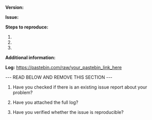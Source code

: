 **Version:** 

**Issue:** 

**Steps to reproduce:**

1.
2.
3. 

**Additional information:** 

**Log:** https://pastebin.com/raw/your_pastebin_link_here

--- READ BELOW AND REMOVE THIS SECTION ---

1. Have you checked if there is an existing issue report about your problem?

2. Have you attached the full log?

3. Have you verified whether the issue is reproducible?
